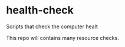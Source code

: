 # health-check
Scripts that check the computer healt

This repo will contains many resource checks.
